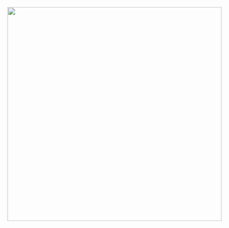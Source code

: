 <div align="center">
<img src="https://github.com/user-attachments/assets/b2f7fcc0-6da8-46c3-989b-88cb3301ab2a" width="500">
</div>
